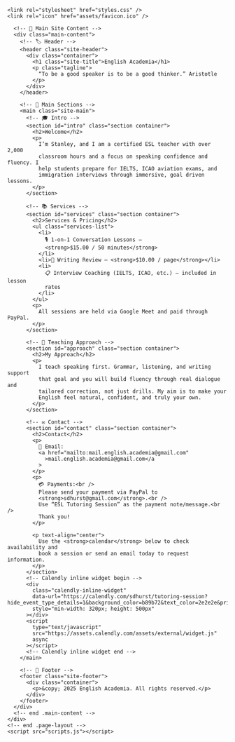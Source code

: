 <!doctype html>
<html lang="en">
  <head>
    <meta charset="UTF-8" />
    <meta
      name="google-site-verification"
      content="T6k3MFEDy1Dk77XChC3ansh6KIVqBBy4zynJUGAnJzU"
    />
    <meta name="author" content="Stanley Hurst" />
    <meta
      property="og:title"
      content="English Academia – Certified Online ESL Tutoring"
    />
    <meta
      property="og:description"
      content="Immersive, 1-on-1 ESL lessons online. Gain fluency and confidence in English for exams, interviews, and life."
    />
    <meta property="og:type" content="website" />
    <meta
      property="og:image"
      content="https://englishacademia.github.io/English-Academia//og-preview.png"
    />
    <meta
      property="og:url"
      content="https://englishacademia.github.io/English-Academia/"
    />
    <link
      rel="canonical"
      href="https://englishacademia.github.io/English-Academia/"
    />
    <title>
      English Academia – Certified ESL Tutor | Online Speaking IELTS & ICAO
      Coaching
    </title>

    <link rel="stylesheet" href="styles.css" />
    <link rel="icon" href="assets/favicon.ico" />

  </head>

  <body>
    <div class="page-layout">
      <!-- 📅 Sidebar: Google Calendar -->

      <!-- 📝 Main Site Content -->
      <div class="main-content">
        <!-- 🏷️ Header -->
        <header class="site-header">
          <div class="container">
            <h1 class="site-title">English Academia</h1>
            <p class="tagline">
              “To be a good speaker is to be a good thinker.” Aristotle
            </p>
          </div>
        </header>

        <!-- 🧭 Main Sections -->
        <main class="site-main">
          <!-- 🎓 Intro -->
          <section id="intro" class="section container">
            <h2>Welcome</h2>
            <p>
              I’m Stanley, and I am a certified ESL teacher with over 2,000
              classroom hours and a focus on speaking confidence and fluency. I
              help students prepare for IELTS, ICAO aviation exams, and
              immigration interviews through immersive, goal driven lessons.
            </p>
          </section>

          <!-- 📚 Services -->
          <section id="services" class="section container">
            <h2>Services & Pricing</h2>
            <ul class="services-list">
              <li>
                🎙️ 1-on-1 Conversation Lessons –
                <strong>$15.00 / 50 minutes</strong>
              </li>
              <li>📝 Writing Review – <strong>$10.00 / page</strong></li>
              <li>
                📋 Interview Coaching (IELTS, ICAO, etc.) – included in lesson
                rates
              </li>
            </ul>
            <p>
              All sessions are held via Google Meet and paid through PayPal.
            </p>
          </section>

          <!-- 💬 Teaching Approach -->
          <section id="approach" class="section container">
            <h2>My Approach</h2>
            <p>
              I teach speaking first. Grammar, listening, and writing support
              that goal and you will build fluency through real dialogue and
              tailored correction, not just drills. My aim is to make your
              English feel natural, confident, and truly your own.
            </p>
          </section>

          <!-- ✉️ Contact -->
          <section id="contact" class="section container">
            <h2>Contact</h2>
            <p>
              📧 Email:
              <a href="mailto:mail.english.academia@gmail.com"
                >mail.english.academia@gmail.com</a
              >
            </p>
            <p>
              💳 Payments:<br />
              Please send your payment via PayPal to
              <strong>sdhurst@gmail.com</strong>.<br />
              Use “ESL Tutoring Session” as the payment note/message.<br />
              Thank you!
            </p>

            <p text-align="center">
              Use the <strong>calendar</strong> below to check availability and
              book a session or send an email today to request information.
            </p>
          </section>
          <!-- Calendly inline widget begin -->
          <div
            class="calendly-inline-widget"
            data-url="https://calendly.com/sdhurst/tutoring-session?hide_event_type_details=1&background_color=b89b72&text_color=2e2e2e&primary_color=8b5e3c"
            style="min-width: 320px; height: 500px"
          ></div>
          <script
            type="text/javascript"
            src="https://assets.calendly.com/assets/external/widget.js"
            async
          ></script>
          <!-- Calendly inline widget end -->
        </main>

        <!-- 🔻 Footer -->
        <footer class="site-footer">
          <div class="container">
            <p>&copy; 2025 English Academia. All rights reserved.</p>
          </div>
        </footer>
      </div>
      <!-- end .main-content -->
    </div>
    <!-- end .page-layout -->
    <script src="scripts.js"></script>

  </body>
</html>
